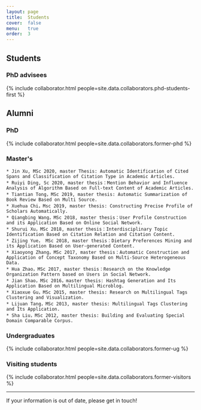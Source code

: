 ```yaml
---
layout: page
title:  Students
cover:  false
menu:   true
order:  3
---
```



## Students
### PhD advisees
{% include collaborator.html people=site.data.collaborators.phd-students-first %}

<!--
<h4>Master's and undergraduate project students</h4>
{% include collaborator.html people=page.project-students show=false %}
-->

## Alumni
### PhD
{% include collaborator.html people=site.data.collaborators.former-phd %}

### Master's
<!--{
% include collaborator.html people=site.data.collaborators.former-masters %}
-->
    * Jin Xu, MSc 2020, master Thesis: Automatic Identification of Cited Spans and Classification of Citation Type in Academic Articles.
    * Ruiyi Ding, Sc 2020, master thesis：Mention Behavior and Influence Analysis of Algorithm Based on Full-text Content of Academic Articles.
    * Tiantian Tong，MSc 2019, master thesis: Automatic Summarization of Book Review Based on Multi Source. 
    * Xuehua Chi，Msc 2019, master thesis: Constructing Precise Profile of Scholars Automatically.
    * Qiangbing Wang，MSc 2018, master thesis：User Profile Construction and its Application Based on Online Social Network.
    * Shurui Xu，MSc 2018, master thesis：Interdisciplinary Topic Identification Based on Citation Relation and Citation Content.
    * Zijing Yue， MSc 2018, master thesis：Dietary Preferences Mining and its Application Based on User-generated Content. 
    * Xiaoyong Zhang，MSc 2017, master thesis：Automatic Construction and Application of Concept Taxonomy Based on Multi-Source Heterogeneous Data. 
    * Hua Zhao，MSc 2017, master thesis：Research on the Knowledge Organization Pattern based on Users in Social Network.
    * Jian Shao，MSc 2016，master thesis: Hashtag Generation and Its Application Based on Multilingual Microblog.
    * Xiaoxue Gu，MSc 2015, master thesis: Research on Multilingual Tags Clustering and Visualization. 
    * Lijuan Tang，MSc 2013, master thesis: Multilingual Tags Clustering and Its Application. 
    * Sha Liu，MSc 2012, master thesis: Building and Evaluating Special Domain Comparable Corpus. 

### Undergraduates
{% include collaborator.html people=site.data.collaborators.former-ug %}

### Visiting students
{% include collaborator.html people=site.data.collaborators.former-visitors %}

---

If your information is out of date, please get in touch!



